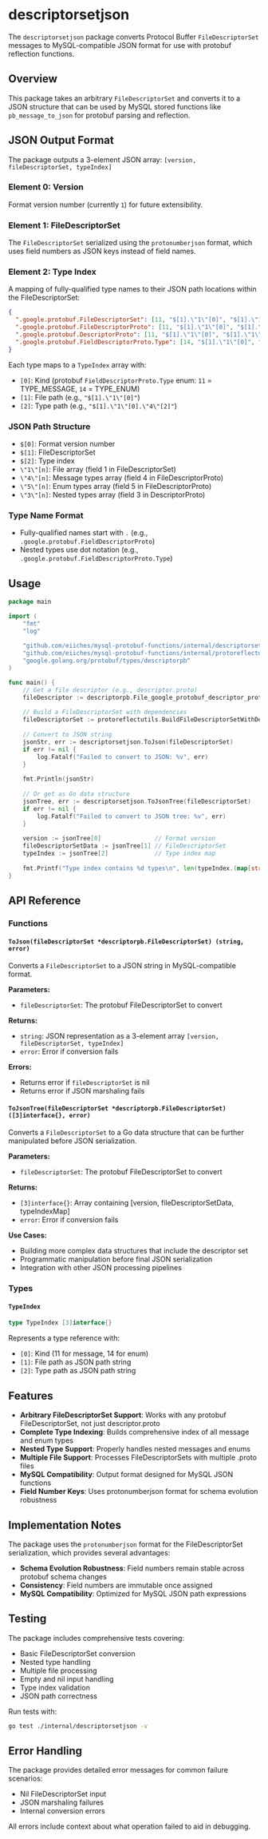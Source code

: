 # descriptorsetjson

The `descriptorsetjson` package converts Protocol Buffer `FileDescriptorSet` messages to MySQL-compatible JSON format for use with protobuf reflection functions.

## Overview

This package takes an arbitrary `FileDescriptorSet` and converts it to a JSON structure that can be used by MySQL stored functions like `pb_message_to_json` for protobuf parsing and reflection.

## JSON Output Format

The package outputs a 3-element JSON array: `[version, fileDescriptorSet, typeIndex]`

### Element 0: Version
Format version number (currently `1`) for future extensibility.

### Element 1: FileDescriptorSet
The `FileDescriptorSet` serialized using the `protonumberjson` format, which uses field numbers as JSON keys instead of field names.

### Element 2: Type Index
A mapping of fully-qualified type names to their JSON path locations within the FileDescriptorSet:

```json
{
  ".google.protobuf.FileDescriptorSet": [11, "$[1].\"1\"[0]", "$[1].\"1\"[0].\"4\"[0]"],
  ".google.protobuf.FileDescriptorProto": [11, "$[1].\"1\"[0]", "$[1].\"1\"[0].\"4\"[1]"],
  ".google.protobuf.DescriptorProto": [11, "$[1].\"1\"[0]", "$[1].\"1\"[0].\"4\"[2]"],
  ".google.protobuf.FieldDescriptorProto.Type": [14, "$[1].\"1\"[0]", "$[1].\"1\"[0].\"4\"[3].\"4\"[0]"]
}
```

Each type maps to a `TypeIndex` array with:
- `[0]`: Kind (protobuf `FieldDescriptorProto.Type` enum: `11` = TYPE_MESSAGE, `14` = TYPE_ENUM)
- `[1]`: File path (e.g., `"$[1].\"1\"[0]"`)
- `[2]`: Type path (e.g., `"$[1].\"1\"[0].\"4\"[2]"`)

### JSON Path Structure
- `$[0]`: Format version number
- `$[1]`: FileDescriptorSet
- `$[2]`: Type index
- `\"1\"[n]`: File array (field 1 in FileDescriptorSet)
- `\"4\"[n]`: Message types array (field 4 in FileDescriptorProto)
- `\"5\"[n]`: Enum types array (field 5 in FileDescriptorProto)
- `\"3\"[n]`: Nested types array (field 3 in DescriptorProto)

### Type Name Format
- Fully-qualified names start with `.` (e.g., `.google.protobuf.FieldDescriptorProto`)
- Nested types use dot notation (e.g., `.google.protobuf.FieldDescriptorProto.Type`)

## Usage

```go
package main

import (
    "fmt"
    "log"
    
    "github.com/eiiches/mysql-protobuf-functions/internal/descriptorsetjson"
    "github.com/eiiches/mysql-protobuf-functions/internal/protoreflectutils"
    "google.golang.org/protobuf/types/descriptorpb"
)

func main() {
    // Get a file descriptor (e.g., descriptor.proto)
    fileDescriptor := descriptorpb.File_google_protobuf_descriptor_proto
    
    // Build a FileDescriptorSet with dependencies
    fileDescriptorSet := protoreflectutils.BuildFileDescriptorSetWithDependencies(fileDescriptor)
    
    // Convert to JSON string
    jsonStr, err := descriptorsetjson.ToJson(fileDescriptorSet)
    if err != nil {
        log.Fatalf("Failed to convert to JSON: %v", err)
    }
    
    fmt.Println(jsonStr)
    
    // Or get as Go data structure
    jsonTree, err := descriptorsetjson.ToJsonTree(fileDescriptorSet)
    if err != nil {
        log.Fatalf("Failed to convert to JSON tree: %v", err)
    }
    
    version := jsonTree[0]               // Format version
    fileDescriptorSetData := jsonTree[1] // FileDescriptorSet
    typeIndex := jsonTree[2]             // Type index map
    
    fmt.Printf("Type index contains %d types\n", len(typeIndex.(map[string]descriptorsetjson.TypeIndex)))
}
```

## API Reference

### Functions

#### `ToJson(fileDescriptorSet *descriptorpb.FileDescriptorSet) (string, error)`
Converts a `FileDescriptorSet` to a JSON string in MySQL-compatible format.

**Parameters:**
- `fileDescriptorSet`: The protobuf FileDescriptorSet to convert

**Returns:**
- `string`: JSON representation as a 3-element array `[version, fileDescriptorSet, typeIndex]`
- `error`: Error if conversion fails

**Errors:**
- Returns error if `fileDescriptorSet` is nil
- Returns error if JSON marshaling fails

#### `ToJsonTree(fileDescriptorSet *descriptorpb.FileDescriptorSet) ([3]interface{}, error)`
Converts a `FileDescriptorSet` to a Go data structure that can be further manipulated before JSON serialization.

**Parameters:**
- `fileDescriptorSet`: The protobuf FileDescriptorSet to convert

**Returns:**
- `[3]interface{}`: Array containing [version, fileDescriptorSetData, typeIndexMap]
- `error`: Error if conversion fails

**Use Cases:**
- Building more complex data structures that include the descriptor set
- Programmatic manipulation before final JSON serialization
- Integration with other JSON processing pipelines

### Types

#### `TypeIndex`
```go
type TypeIndex [3]interface{}
```
Represents a type reference with:
- `[0]`: Kind (11 for message, 14 for enum)
- `[1]`: File path as JSON path string
- `[2]`: Type path as JSON path string

## Features

- **Arbitrary FileDescriptorSet Support**: Works with any protobuf FileDescriptorSet, not just descriptor.proto
- **Complete Type Indexing**: Builds comprehensive index of all message and enum types
- **Nested Type Support**: Properly handles nested messages and enums
- **Multiple File Support**: Processes FileDescriptorSets with multiple .proto files
- **MySQL Compatibility**: Output format designed for MySQL JSON functions
- **Field Number Keys**: Uses protonumberjson format for schema evolution robustness

## Implementation Notes

The package uses the `protonumberjson` format for the FileDescriptorSet serialization, which provides several advantages:
- **Schema Evolution Robustness**: Field numbers remain stable across protobuf schema changes
- **Consistency**: Field numbers are immutable once assigned
- **MySQL Compatibility**: Optimized for MySQL JSON path expressions

## Testing

The package includes comprehensive tests covering:
- Basic FileDescriptorSet conversion
- Nested type handling
- Multiple file processing
- Empty and nil input handling
- Type index validation
- JSON path correctness

Run tests with:
```bash
go test ./internal/descriptorsetjson -v
```

## Error Handling

The package provides detailed error messages for common failure scenarios:
- Nil FileDescriptorSet input
- JSON marshaling failures
- Internal conversion errors

All errors include context about what operation failed to aid in debugging.